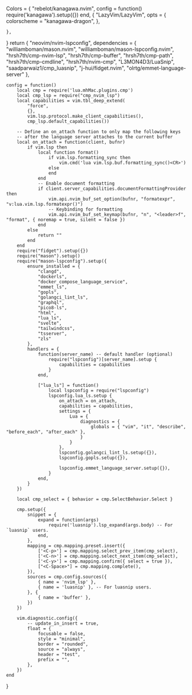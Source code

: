 Colors = {
    "rebelot/kanagawa.nvim",
    config = function()
        require('kanagawa').setup({})
    end,
    {
        "LazyVim/LazyVim",
        opts = {
            colorscheme = "kanagawa-dragon",
        },

    },
}
return {
    "neovim/nvim-lspconfig",
    dependencies = {
        "williamboman/mason.nvim",
        "williamboman/mason-lspconfig.nvim",
        "hrsh7th/cmp-nvim-lsp",
        "hrsh7th/cmp-buffer",
        "hrsh7th/cmp-path",
        "hrsh7th/cmp-cmdline",
        "hrsh7th/nvim-cmp",
        "L3MON4D3/LuaSnip",
        "saadparwaiz1/cmp_luasnip",
        "j-hui/fidget.nvim",
        "olrtg/emmet-language-server"
    },

    config = function()
        local cmp = require('lua.mhMac.plugins.cmp')
        local cmp_lsp = require("cmp_nvim_lsp")
        local capabilities = vim.tbl_deep_extend(
            "force",
            {},
            vim.lsp.protocol.make_client_capabilities(),
            cmp_lsp.default_capabilities())

        -- Define an on_attach function to only map the following keys
        -- after the language server attaches to the current buffer
        local on_attach = function(client, bufnr)
            if vim.lsp then
                local function format()
                    if vim.lsp.formatting_sync then
                        vim.cmd('lua vim.lsp.buf.formatting_sync()<CR>')
                    else
                    end
                end
                -- Enable document formatting
                if client.server_capabilities.documentFormattingProvider then
                    vim.api.nvim_buf_set_option(bufnr, "formatexpr", "v:lua.vim.lsp.formatexpr()")
                    -- Keybinding for formatting
                    vim.api.nvim_buf_set_keymap(bufnr, "n", "<leader>f", "format", { noremap = true, silent = false })
                end
            else
                return ""
            end
        end
        require("fidget").setup({})
        require("mason").setup()
        require("mason-lspconfig").setup({
            ensure_installed = {
                "clangd",
                "dockerls",
                "docker_compose_language_service",
                "emmet_ls",
                "gopls",
                "golangci_lint_ls",
                "graphql",
                "pico8-ls",
                "html",
                "lua_ls",
                "svelte",
                "tailwindcss",
                "tsserver",
                "zls"
            },
            handlers = {
                function(server_name) -- default handler (optional)
                    require("lspconfig")[server_name].setup {
                        capabilities = capabilities
                    }
                end,

                ["lua_ls"] = function()
                    local lspconfig = require("lspconfig")
                    lspconfig.lua_ls.setup {
                        on_attach = on_attach,
                        capabilities = capabilities,
                        settings = {
                            Lua = {
                                diagnostics = {
                                    globals = { "vim", "it", "describe", "before_each", "after_each" },
                                }
                            }
                        },
                        lspconfig.golangci_lint_ls.setup({}),
                        lspconfig.gopls.setup({}),

                        lspconfig.emmet_language_server.setup({}),
                    }
                end,
            }
        })

        local cmp_select = { behavior = cmp.SelectBehavior.Select }

        cmp.setup({
            snippet = {
                expand = function(args)
                    require('luasnip').lsp_expand(args.body) -- For `luasnip` users.
                end,
            },
            mapping = cmp.mapping.preset.insert({
                ['<C-p>'] = cmp.mapping.select_prev_item(cmp_select),
                ['<C-n>'] = cmp.mapping.select_next_item(cmp_select),
                ['<C-y>'] = cmp.mapping.confirm({ select = true }),
                ["<C-Space>"] = cmp.mapping.complete(),
            }),
            sources = cmp.config.sources({
                { name = 'nvim_lsp' },
                { name = 'luasnip' }, -- For luasnip users.
            }, {
                { name = 'buffer' },
            })
        })

        vim.diagnostic.config({
            -- update_in_insert = true,
            float = {
                focusable = false,
                style = "minimal",
                border = "rounded",
                source = "always",
                header = "test",
                prefix = "",
            },
        })
    end
}
